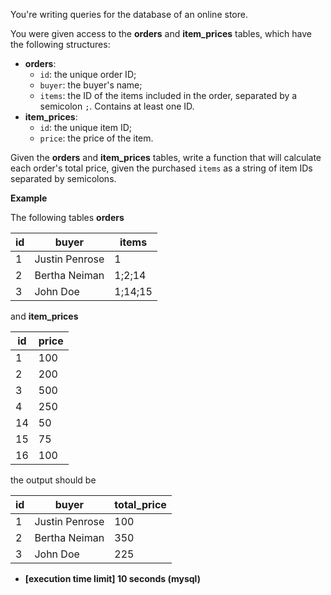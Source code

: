 You're writing queries for the database of an online store.

You were given access to the **orders** and **item_prices** tables, which have the following structures:

-   **orders**:
    -   `id`: the unique order ID;
    -   `buyer`: the buyer's name;
    -   `items`: the ID of the items included in the order, separated by a semicolon `;`. Contains at least one ID.
-   **item_prices**:
    -   `id`: the unique item ID;
    -   `price`: the price of the item.

Given the **orders** and **item_prices** tables, write a function that will calculate each order's total price, given the purchased `items` as a string of item IDs separated by semicolons.

**Example**

The following tables **orders**

| id | buyer | items |
---|---|---|
| 1 | Justin Penrose | 1 |
| 2 | Bertha Neiman | 1;2;14 |
| 3 | John Doe | 1;14;15 |

and **item_prices**

| id | price |
---|---|
| 1 | 100 |
| 2 | 200 |
| 3 | 500 |
| 4 | 250 |
| 14 | 50 |
| 15 | 75 |
| 16 | 100 |

the output should be

| id | buyer | total_price |
---|---|---|
| 1 | Justin Penrose | 100 |
| 2 | Bertha Neiman | 350 |
| 3 | John Doe | 225 |

-   **[execution time limit] 10 seconds (mysql)**